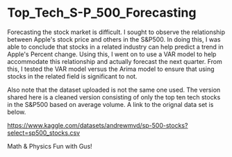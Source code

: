 # Top_Tech_S-P_500_Forecasting
Forecasting the stock market is difficult. I sought to observe 
the relationship between Apple's stock price and others in the
S&P500. In doing this, I was able to conclude that stocks in a 
related industry can help predict a trend in Apple's
Percent change. Using this, I went on to use a VAR model to
help accommodate this relationship and actually forecast
the next quarter. From this, I tested the VAR model versus the
Arima model to ensure that using stocks in the related field 
is significant to not.

Also note that the dataset uploaded is not the same one used.
The version shared here is a cleaned version consisting of only
the top ten tech stocks in the S&P500 based on average volume. 
A link to the orignal data set is below.

https://www.kaggle.com/datasets/andrewmvd/sp-500-stocks?select=sp500_stocks.csv

Math & Physics Fun with Gus!
